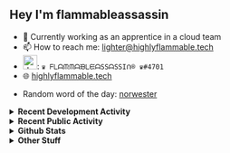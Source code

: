 ## Hey I'm flammableassassin

- 🔭 Currently working as an apprentice in a cloud team  
- 📫 How to reach me: [lighter@highlyflammable.tech](mailto:lighter@highlyflammable.tech?subject=Hello)
- <img src="https://discord.com/assets/2c21aeda16de354ba5334551a883b481.png" alt="drawing" width="25"/>: `♛ ᖴᒪᗩᙏᙏᗩᙖᒪᙓᗩSSᗩSSIᑎ® ♛#4701`
- 🌐 [highlyflammable.tech](https://highlyflammable.tech)

<!--START_SECTION:randomWord-->
- Random word of the day: [norwester](https://www.wordnik.com/words/norwester)
<!--END_SECTION:randomWord-->

<details>
  <summary><b>Recent Development Activity</b></summary>
  
  <!--START_SECTION:waka-->

```txt
YAML         6 hrs 38 mins   ██████░░░░░░░░░░░░░░░░░░░   23.70 %
Other        6 hrs 21 mins   █████▓░░░░░░░░░░░░░░░░░░░   22.74 %
JavaScript   6 hrs 5 mins    █████▒░░░░░░░░░░░░░░░░░░░   21.78 %
Bicep        5 hrs 32 mins   █████░░░░░░░░░░░░░░░░░░░░   19.79 %
JSON         2 hrs 42 mins   ██▒░░░░░░░░░░░░░░░░░░░░░░   09.68 %
```

<!--END_SECTION:waka-->

</details>

<details>
  <summary><b>Recent Public Activity</b></summary>
    <br>

  <!--START_SECTION:activity-->
1. 🎉 Merged PR [#17](https://github.com/flamableassassin/drawshield-api/pull/17) in [flamableassassin/drawshield-api](https://github.com/flamableassassin/drawshield-api)
2. 🎉 Merged PR [#15](https://github.com/flamableassassin/drawshield-api/pull/15) in [flamableassassin/drawshield-api](https://github.com/flamableassassin/drawshield-api)
3. 🎉 Merged PR [#16](https://github.com/flamableassassin/drawshield-api/pull/16) in [flamableassassin/drawshield-api](https://github.com/flamableassassin/drawshield-api)
4. 🎉 Merged PR [#13](https://github.com/flamableassassin/drawshield-api/pull/13) in [flamableassassin/drawshield-api](https://github.com/flamableassassin/drawshield-api)
5. 🎉 Merged PR [#14](https://github.com/flamableassassin/drawshield-api/pull/14) in [flamableassassin/drawshield-api](https://github.com/flamableassassin/drawshield-api)
  <!--END_SECTION:activity-->

</details>

<details>
  <summary><b>Github Stats</b></summary>
    <br>
    <p align="center">
      <img width="48%" src="https://github-readme-stats.vercel.app/api?username=flamableassassin&count_private=true&show_icons=true&theme=radical"/>
      <img width="48%" src="https://github-readme-streak-stats.herokuapp.com?user=flamableassassin&theme=neon-dark"/>
    </p>
  
</details>

<details>
  <summary><b>Other Stuff</b></summary>
  <br>
<a href="https://www.abuseipdb.com/user/67633" title="AbuseIPDB is an IP address blacklist for webmasters and sysadmins to report IP addresses engaging in abusive behavior on their networks">
	<img src="https://www.abuseipdb.com/contributor/67633.svg" alt="AbuseIPDB Contributor Badge" style="width: 264px;background: #fff linear-gradient(rgba(255,255,255,0), rgba(255,255,255,.3) 50%, rgba(0,0,0,.2) 51%, rgba(0,0,0,0));padding: 5px;">
</a>
  
</details>
